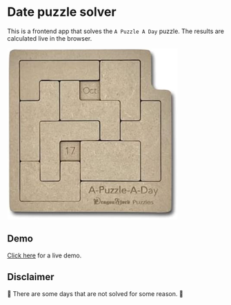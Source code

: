 # Date puzzle solver

This is a frontend app that solves the `A Puzzle A Day` puzzle. The results are calculated live in the browser.

![A puzzle a day](/a-puzzle-a-day.jpg)

## Demo

[Click here](https://m44rten1.github.io/date-puzzle-solver/) for a live demo.

## Disclaimer

🐛 There are some days that are not solved for some reason. 🤷

